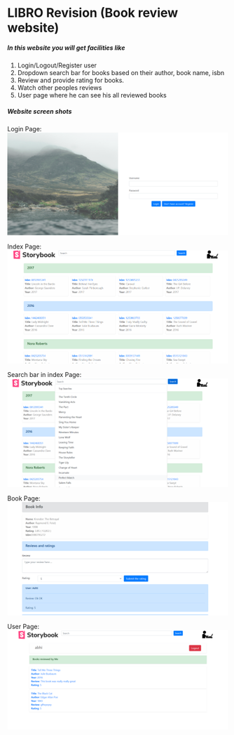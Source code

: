 # LIBRO Revision (Book review website)

##### In this website you will get facilities like

1. Login/Logout/Register user
2. Dropdown search bar for books based on their author, book name, isbn
3. Review and provide rating for books.
4. Watch other peoples reviews
5. User page where he can see his all reviewed books

##### Website screen shots

Login Page:
![alt text](https://github.com/joyabhishek/bookReviewWebsite/blob/master/Screenshots/Login%20Page.PNG "Login Page")

Index Page:
![alt text](https://github.com/joyabhishek/bookReviewWebsite/blob/master/Screenshots/Index%20Page.PNG "Index Page")

Search bar in index Page:
![alt text](https://github.com/joyabhishek/bookReviewWebsite/blob/master/Screenshots/Search%20Bar.PNG "Search bar in index Page")

Book Page:
![alt text](https://github.com/joyabhishek/bookReviewWebsite/blob/master/Screenshots/Book%20Page.PNG "Book Page")

User Page:
![alt text](https://github.com/joyabhishek/bookReviewWebsite/blob/master/Screenshots/User%20Page.PNG "User Page")

